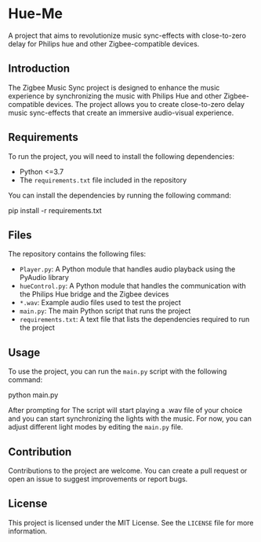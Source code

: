 # Hue-Me

A project that aims to revolutionize music sync-effects with close-to-zero delay for Philips hue and other Zigbee-compatible devices.

## Introduction

The Zigbee Music Sync project is designed to enhance the music experience by synchronizing the music with Philips Hue and other Zigbee-compatible devices. The project allows you to create close-to-zero delay music sync-effects that create an immersive audio-visual experience. 

## Requirements

To run the project, you will need to install the following dependencies:

* Python <=3.7
* The `requirements.txt` file included in the repository

You can install the dependencies by running the following command:

pip install -r requirements.txt

## Files

The repository contains the following files:

* `Player.py`: A Python module that handles audio playback using the PyAudio library
* `hueControl.py`: A Python module that handles the communication with the Philips Hue bridge and the Zigbee devices
* `*.wav`: Example audio files used to test the project
* `main.py`: The main Python script that runs the project
* `requirements.txt`: A text file that lists the dependencies required to run the project

## Usage

To use the project, you can run the `main.py` script with the following command:

python main.py

After prompting for The script will start playing a .wav file of your choice and you can start synchronizing the lights with the music. For now, you can adjust different light modes by editing the `main.py` file.

## Contribution

Contributions to the project are welcome. You can create a pull request or open an issue to suggest improvements or report bugs.

## License

This project is licensed under the MIT License. See the `LICENSE` file for more information.
